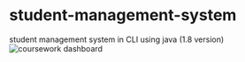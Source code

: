 # student-management-system
student management  system in CLI using java (1.8 version)
![coursework dashboard](https://user-images.githubusercontent.com/122887539/219566769-3ed6c57e-6faa-431c-89dd-c92b877efd84.png)
